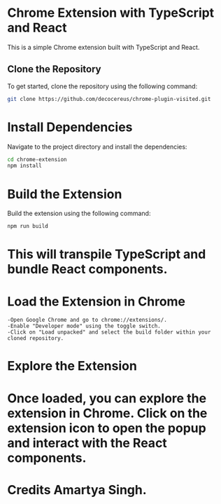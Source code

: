 # Chrome Extension with TypeScript and React

This is a simple Chrome extension built with TypeScript and React.

## Clone the Repository

To get started, clone the repository using the following command:

```bash
git clone https://github.com/decocereus/chrome-plugin-visited.git
```

# Install Dependencies

Navigate to the project directory and install the dependencies:

```bash
cd chrome-extension
npm install
```

# Build the Extension

Build the extension using the following command:

```bash
npm run build
```

# This will transpile TypeScript and bundle React components.

# Load the Extension in Chrome

    -Open Google Chrome and go to chrome://extensions/.
    -Enable "Developer mode" using the toggle switch.
    -Click on "Load unpacked" and select the build folder within your cloned repository.

# Explore the Extension

# Once loaded, you can explore the extension in Chrome. Click on the extension icon to open the popup and interact with the React components.

# Credits Amartya Singh.
